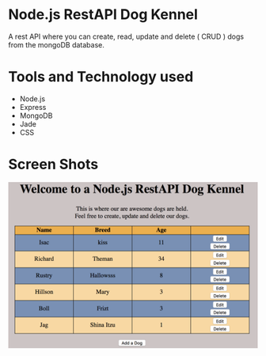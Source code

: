 #  Node.js RestAPI Dog Kennel
 A rest API where you can create, read, update and delete ( CRUD ) dogs from the mongoDB database.

# Tools and Technology used
  * Node.js  
  * Express 
  * MongoDB
  * Jade  
  * CSS  

# Screen Shots
![alt tag](https://github.com/RichardFelix/dogRestApi/blob/master/screen.png)
